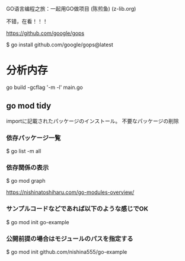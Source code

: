 GO语言编程之旅：一起用GO做项目 (陈煎鱼) (z-lib.org)

不错，在看！！！


https://github.com/google/gops

$ go install github.com/google/gops@latest

# 分析内存
go build -gcflag '-m -l' main.go


## go mod tidy	
importに記載されたパッケージのインストール。
不要なパッケージの削除



### 依存パッケージ一覧
$ go list -m all


### 依存関係の表示
$ go mod graph


https://nishinatoshiharu.com/go-modules-overview/

### サンプルコードなどであれば以下のような感じでOK
$ go mod init go-example

### 公開前提の場合はモジュールのパスを指定する
$ go mod init github.com/nishina555/go-example


